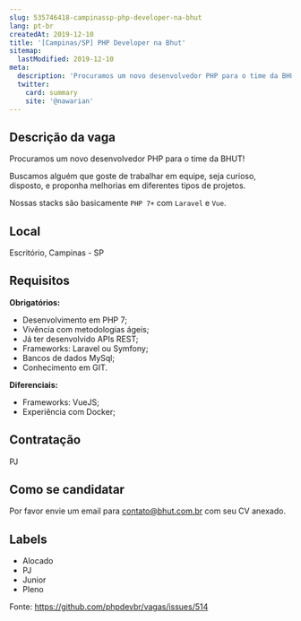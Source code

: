 ```yaml
---
slug: 535746418-campinassp-php-developer-na-bhut
lang: pt-br
createdAt: 2019-12-10
title: '[Campinas/SP] PHP Developer na Bhut'
sitemap:
  lastModified: 2019-12-10
meta:
  description: 'Procuramos um novo desenvolvedor PHP para o time da BHUT! Buscamos alguém que goste de trabalhar em equipe, seja curioso, disposto, e proponha melhorias em diferentes tipos de projetos. Nossas stacks são basicamente `PHP 7+` com `Laravel` e `Vue`.'
  twitter:
    card: summary
    site: '@nawarian'
---
```


## Descrição da vaga

Procuramos um novo desenvolvedor PHP para o time da BHUT!

Buscamos alguém que goste de trabalhar em equipe, seja curioso, disposto, e proponha melhorias em diferentes tipos de projetos.

Nossas stacks são basicamente `PHP 7+` com `Laravel` e `Vue`.

## Local

Escritório, Campinas - SP

## Requisitos

**Obrigatórios:**
- Desenvolvimento em PHP 7;
- Vivência com metodologias ágeis; 
- Já ter desenvolvido APIs REST; 
- Frameworks: Laravel ou Symfony;
- Bancos de dados MySql;
- Conhecimento em GIT.

**Diferenciais:**
- Frameworks: VueJS;
- Experiência com Docker;

## Contratação

PJ

## Como se candidatar

Por favor envie um email para contato@bhut.com.br com seu CV anexado.

## Labels

- Alocado
- PJ
- Junior
- Pleno

Fonte: https://github.com/phpdevbr/vagas/issues/514
